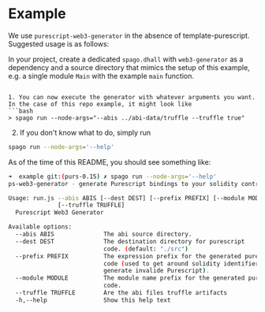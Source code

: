 # Example

We use `purescript-web3-generator` in the absence of template-purescript. Suggested usage is as follows:


In your project, create a dedicated `spago.dhall` with `web3-generator` as a dependency and a source directory that mimics the setup of this example, e.g. a single module `Main` with the example `main` function.
```

1. You can now execute the generator with whatever arguments you want. In the case of this repo example, it might look like
```bash
> spago run --node-args="--abis ../abi-data/truffle --truffle true"
```

2. If you don't know what to do, simply run
```bash
spago run --node-args='--help'
```

As of the time of this README, you should see something like:
```bash
➜  example git:(purs-0.15) ✗ spago run --node-args='--help'
ps-web3-generator - generate Purescript bindings to your solidity contracts

Usage: run.js --abis ABIS [--dest DEST] [--prefix PREFIX] [--module MODULE]
              [--truffle TRUFFLE]
  Purescript Web3 Generator

Available options:
  --abis ABIS              The abi source directory.
  --dest DEST              The destination directory for purescript
                           code. (default: "./src")
  --prefix PREFIX          The expression prefix for the generated purescript
                           code (used to get around solidity identifiers that
                           generate invalide Purescript).
  --module MODULE          The module name prefix for the generated purescript
                           code.
  --truffle TRUFFLE        Are the abi files truffle artifacts
  -h,--help                Show this help text
```